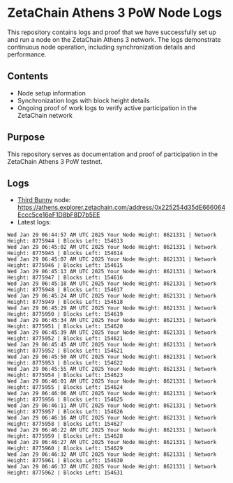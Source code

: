 # ZetaChain Athens 3 PoW Node Logs
This repository contains logs and proof that we have successfully set up and run a node on the ZetaChain Athens 3 network. The logs demonstrate continuous node operation, including synchronization details and performance.

## Contents
- Node setup information
- Synchronization logs with block height details
- Ongoing proof of work logs to verify active participation in the ZetaChain network

## Purpose
This repository serves as documentation and proof of participation in the ZetaChain Athens 3 PoW testnet.

## Logs

- [Third Bunny](https://thirdbunny.xyz/) node: https://athens.explorer.zetachain.com/address/0x225254d35dE666064Eccc5ce16eF1D8bF8D7b5EE
- Latest logs:
```
Wed Jan 29 06:44:57 AM UTC 2025 Your Node Height: 8621331 | Network Height: 8775944 | Blocks Left: 154613
Wed Jan 29 06:45:02 AM UTC 2025 Your Node Height: 8621331 | Network Height: 8775945 | Blocks Left: 154614
Wed Jan 29 06:45:07 AM UTC 2025 Your Node Height: 8621331 | Network Height: 8775946 | Blocks Left: 154615
Wed Jan 29 06:45:13 AM UTC 2025 Your Node Height: 8621331 | Network Height: 8775947 | Blocks Left: 154616
Wed Jan 29 06:45:18 AM UTC 2025 Your Node Height: 8621331 | Network Height: 8775948 | Blocks Left: 154617
Wed Jan 29 06:45:24 AM UTC 2025 Your Node Height: 8621331 | Network Height: 8775949 | Blocks Left: 154618
Wed Jan 29 06:45:29 AM UTC 2025 Your Node Height: 8621331 | Network Height: 8775950 | Blocks Left: 154619
Wed Jan 29 06:45:34 AM UTC 2025 Your Node Height: 8621331 | Network Height: 8775951 | Blocks Left: 154620
Wed Jan 29 06:45:39 AM UTC 2025 Your Node Height: 8621331 | Network Height: 8775952 | Blocks Left: 154621
Wed Jan 29 06:45:45 AM UTC 2025 Your Node Height: 8621331 | Network Height: 8775952 | Blocks Left: 154621
Wed Jan 29 06:45:50 AM UTC 2025 Your Node Height: 8621331 | Network Height: 8775953 | Blocks Left: 154622
Wed Jan 29 06:45:55 AM UTC 2025 Your Node Height: 8621331 | Network Height: 8775954 | Blocks Left: 154623
Wed Jan 29 06:46:01 AM UTC 2025 Your Node Height: 8621331 | Network Height: 8775955 | Blocks Left: 154624
Wed Jan 29 06:46:06 AM UTC 2025 Your Node Height: 8621331 | Network Height: 8775956 | Blocks Left: 154625
Wed Jan 29 06:46:11 AM UTC 2025 Your Node Height: 8621331 | Network Height: 8775957 | Blocks Left: 154626
Wed Jan 29 06:46:16 AM UTC 2025 Your Node Height: 8621331 | Network Height: 8775958 | Blocks Left: 154627
Wed Jan 29 06:46:22 AM UTC 2025 Your Node Height: 8621331 | Network Height: 8775959 | Blocks Left: 154628
Wed Jan 29 06:46:27 AM UTC 2025 Your Node Height: 8621331 | Network Height: 8775960 | Blocks Left: 154629
Wed Jan 29 06:46:32 AM UTC 2025 Your Node Height: 8621331 | Network Height: 8775961 | Blocks Left: 154630
Wed Jan 29 06:46:37 AM UTC 2025 Your Node Height: 8621331 | Network Height: 8775962 | Blocks Left: 154631
```
